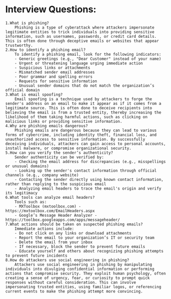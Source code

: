# Interview Questions:

    1.What is phishing?
        Phishing is a type of cyberattack where attackers impersonate legitimate entities to trick individuals into providing sensitive information, such as usernames, passwords, or credit card details. This is often done through deceptive emails or websites that appear trustworthy.
    2.How to identify a phishing email?
        To identify a phishing email, look for the following indicators:
        - Generic greetings (e.g., "Dear Customer" instead of your name)
        - Urgent or threatening language urging immediate action
        - Suspicious links or attachments
        - Mismatched sender email addresses
        - Poor grammar and spelling errors
        - Requests for sensitive information
        - Unusual sender domains that do not match the organization’s official domain
    3.What is email spoofing?
        Email spoofing is a technique used by attackers to forge the sender's address on an email to make it appear as if it comes from a legitimate source. This is often done to deceive recipients into believing the email is from a trusted entity, thereby increasing the likelihood of them taking harmful actions, such as clicking on malicious links or providing sensitive information.
    4.Why are phishing emails dangerous?
        Phishing emails are dangerous because they can lead to various forms of cybercrime, including identity theft, financial loss, and unauthorized access to sensitive information. By successfully deceiving individuals, attackers can gain access to personal accounts, install malware, or compromise organizational security.
    5.How can you verify the sender’s authenticity?
        Sender authenticity can be verified by:
        - Checking the email address for discrepancies (e.g., misspellings or unusual domains)
        - Looking up the sender's contact information through official channels (e.g., company website)
        - Contacting the sender directly using known contact information, rather than replying to the suspicious email
        - Analyzing email headers to trace the email's origin and verify its legitimacy 
    6.What tools can analyze email headers?
        Tools such as:
        - MXToolbox (mxtoolbox.com) - https://mxtoolbox.com/EmailHeaders.aspx
        - Google’s Message Header Analyzer - https://toolbox.googleapps.com/apps/messageheader/
    7.What actions should be taken on suspected phishing emails?
        Immediate actions include:
        - Do not click on any links or download attachments
        - Report the email to your organization’s IT or security team
        - Delete the email from your inbox
        - If necessary, block the sender to prevent future emails
        - Educate yourself and others about recognizing phishing attempts to prevent future incidents
    8.How do attackers use social engineering in phishing?
        Attackers use social engineering in phishing by manipulating individuals into divulging confidential information or performing actions that compromise security. They exploit human psychology, often creating a sense of urgency, fear, or curiosity to prompt quick responses without careful consideration. This can involve impersonating trusted entities, using familiar logos, or referencing current events to make the phishing attempt more convincing.

